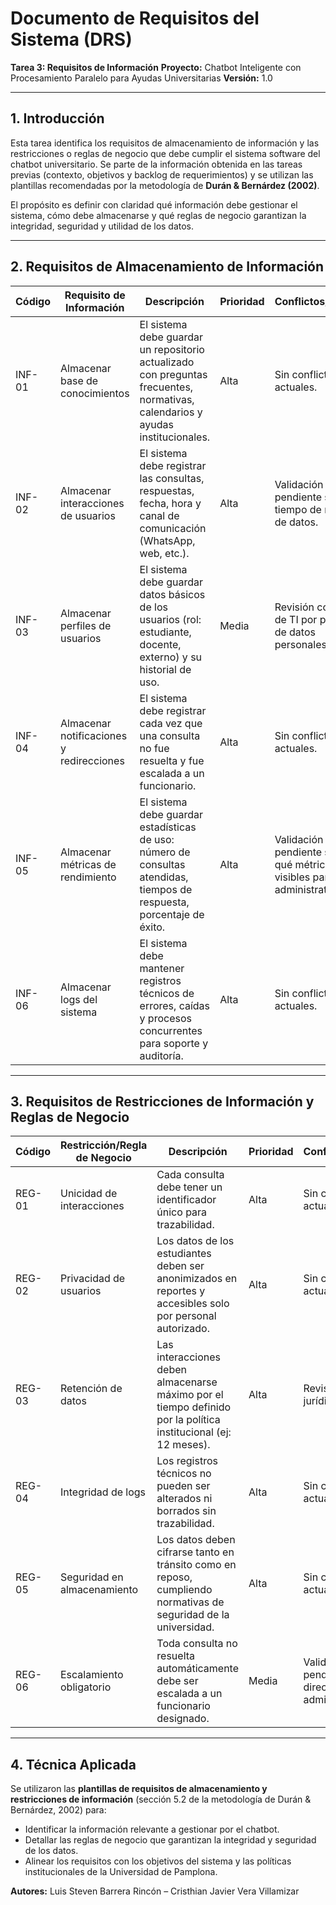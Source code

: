 # Documento de Requisitos del Sistema (DRS)

**Tarea 3: Requisitos de Información**
**Proyecto:** Chatbot Inteligente con Procesamiento Paralelo para Ayudas Universitarias
**Versión:** 1.0

---

## 1. Introducción

Esta tarea identifica los requisitos de almacenamiento de información y las restricciones o reglas de negocio que debe cumplir el sistema software del chatbot universitario. Se parte de la información obtenida en las tareas previas (contexto, objetivos y backlog de requerimientos) y se utilizan las plantillas recomendadas por la metodología de **Durán & Bernárdez (2002)**.

El propósito es definir con claridad qué información debe gestionar el sistema, cómo debe almacenarse y qué reglas de negocio garantizan la integridad, seguridad y utilidad de los datos.

---

## 2. Requisitos de Almacenamiento de Información

| Código | Requisito de Información                 | Descripción                                                                                                                    | Prioridad | Conflictos/Revisión                                                          |
| ------ | ---------------------------------------- | ------------------------------------------------------------------------------------------------------------------------------ | --------- | ---------------------------------------------------------------------------- |
| INF-01 | Almacenar base de conocimientos          | El sistema debe guardar un repositorio actualizado con preguntas frecuentes, normativas, calendarios y ayudas institucionales. | Alta      | Sin conflictos actuales.                                                     |
| INF-02 | Almacenar interacciones de usuarios      | El sistema debe registrar las consultas, respuestas, fecha, hora y canal de comunicación (WhatsApp, web, etc.).                | Alta      | Validación pendiente sobre tiempo de retención de datos.                     |
| INF-03 | Almacenar perfiles de usuarios           | El sistema debe guardar datos básicos de los usuarios (rol: estudiante, docente, externo) y su historial de uso.               | Media     | Revisión con oficina de TI por políticas de datos personales.                |
| INF-04 | Almacenar notificaciones y redirecciones | El sistema debe registrar cada vez que una consulta no fue resuelta y fue escalada a un funcionario.                           | Alta      | Sin conflictos actuales.                                                     |
| INF-05 | Almacenar métricas de rendimiento        | El sistema debe guardar estadísticas de uso: número de consultas atendidas, tiempos de respuesta, porcentaje de éxito.         | Alta      | Validación pendiente sobre qué métricas serán visibles para administrativos. |
| INF-06 | Almacenar logs del sistema               | El sistema debe mantener registros técnicos de errores, caídas y procesos concurrentes para soporte y auditoría.               | Alta      | Sin conflictos actuales.                                                     |

---

## 3. Requisitos de Restricciones de Información y Reglas de Negocio

| Código | Restricción/Regla de Negocio | Descripción                                                                                                      | Prioridad | Conflictos/Revisión                                  |
| ------ | ---------------------------- | ---------------------------------------------------------------------------------------------------------------- | --------- | ---------------------------------------------------- |
| REG-01 | Unicidad de interacciones    | Cada consulta debe tener un identificador único para trazabilidad.                                               | Alta      | Sin conflictos actuales.                             |
| REG-02 | Privacidad de usuarios       | Los datos de los estudiantes deben ser anonimizados en reportes y accesibles solo por personal autorizado.       | Alta      | Sin conflictos actuales.                             |
| REG-03 | Retención de datos           | Las interacciones deben almacenarse máximo por el tiempo definido por la política institucional (ej: 12 meses).  | Alta      | Revisión con área jurídica.                          |
| REG-04 | Integridad de logs           | Los registros técnicos no pueden ser alterados ni borrados sin trazabilidad.                                     | Alta      | Sin conflictos actuales.                             |
| REG-05 | Seguridad en almacenamiento  | Los datos deben cifrarse tanto en tránsito como en reposo, cumpliendo normativas de seguridad de la universidad. | Alta      | Sin conflictos actuales.                             |
| REG-06 | Escalamiento obligatorio     | Toda consulta no resuelta automáticamente debe ser escalada a un funcionario designado.                          | Media     | Validación pendiente con directivos administrativos. |

---

## 4. Técnica Aplicada

Se utilizaron las **plantillas de requisitos de almacenamiento y restricciones de información** (sección 5.2 de la metodología de Durán & Bernárdez, 2002) para:

* Identificar la información relevante a gestionar por el chatbot.
* Detallar las reglas de negocio que garantizan la integridad y seguridad de los datos.
* Alinear los requisitos con los objetivos del sistema y las políticas institucionales de la Universidad de Pamplona.

**Autores:** Luis Steven Barrera Rincón – Cristhian Javier Vera Villamizar